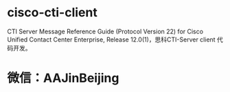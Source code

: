 # cisco-cti-client
CTI Server Message Reference Guide (Protocol Version 22) for Cisco Unified Contact Center Enterprise, Release 12.0(1)，思科CTI-Server client 代码开发。
# 微信：AAJinBeijing
